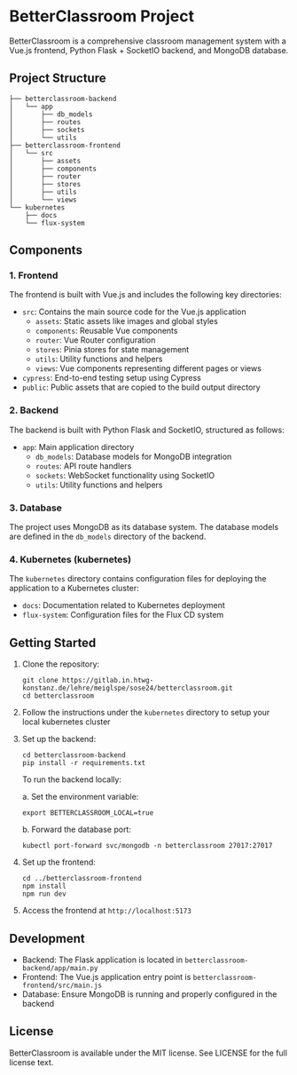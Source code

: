 # BetterClassroom Project

BetterClassroom is a comprehensive classroom management system with a Vue.js frontend, Python Flask + SocketIO backend, and MongoDB database.

## Project Structure

```
├── betterclassroom-backend
│   └── app
│       ├── db_models
│       ├── routes
│       ├── sockets
│       └── utils
├── betterclassroom-frontend
│   └── src
│       ├── assets
│       ├── components
│       ├── router
│       ├── stores
│       ├── utils
│       └── views
└── kubernetes
    ├── docs
    └── flux-system
```

## Components

### 1. Frontend

The frontend is built with Vue.js and includes the following key directories:

- `src`: Contains the main source code for the Vue.js application
  - `assets`: Static assets like images and global styles
  - `components`: Reusable Vue components
  - `router`: Vue Router configuration
  - `stores`: Pinia stores for state management
  - `utils`: Utility functions and helpers
  - `views`: Vue components representing different pages or views
- `cypress`: End-to-end testing setup using Cypress
- `public`: Public assets that are copied to the build output directory

### 2. Backend

The backend is built with Python Flask and SocketIO, structured as follows:

- `app`: Main application directory
  - `db_models`: Database models for MongoDB integration
  - `routes`: API route handlers
  - `sockets`: WebSocket functionality using SocketIO
  - `utils`: Utility functions and helpers

### 3. Database

The project uses MongoDB as its database system. The database models are defined in the `db_models` directory of the backend.

### 4. Kubernetes (kubernetes)

The `kubernetes` directory contains configuration files for deploying the application to a Kubernetes cluster:

- `docs`: Documentation related to Kubernetes deployment
- `flux-system`: Configuration files for the Flux CD system

## Getting Started

1. Clone the repository:

   ```
   git clone https://gitlab.in.htwg-konstanz.de/lehre/meiglspe/sose24/betterclassroom.git
   cd betterclassroom
   ```

2. Follow the instructions under the `kubernetes` directory to setup your local kubernetes cluster

3. Set up the backend:

   ```
   cd betterclassroom-backend
   pip install -r requirements.txt
   ```

   To run the backend locally:

   a. Set the environment variable:

   ```
   export BETTERCLASSROOM_LOCAL=true
   ```

   b. Forward the database port:

   ```
   kubectl port-forward svc/mongodb -n betterclassroom 27017:27017
   ```

4. Set up the frontend:

   ```
   cd ../betterclassroom-frontend
   npm install
   npm run dev
   ```

5. Access the frontend at `http://localhost:5173`

## Development

- Backend: The Flask application is located in `betterclassroom-backend/app/main.py`
- Frontend: The Vue.js application entry point is `betterclassroom-frontend/src/main.js`
- Database: Ensure MongoDB is running and properly configured in the backend

## License

BetterClassroom is available under the MIT license. See LICENSE for the full license text.
